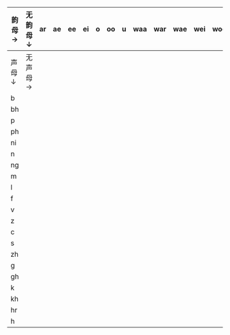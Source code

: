 |韵母→  |无韵母↓ | ar    | ae    | ee    | ei    | o     | oo    | u     | waa   | war   | wae   | wei   | woe   | wan   | waon  | wer   | wen   | eu    | w     | ii    | i     | y     | e     | er    | aa    | aar   | aor   | oe    |
|-------|-------|-------|-------|-------|-------|-------|-------|-------|-------|-------|-------|-------|-------|-------|-------|-------|-------|-------|-------|-------|-------|-------|-------|-------|-------|-------|-------|-------|
|声母↓  |无声母→ |
| b     |       |       |       |       |       |       |       |       |       |       |       |       |       |       |       |       |       |       |       |       |       |       |       |
| bh    |       |
| p     |       |
| ph    |       |
| ni    |
| n     |
| ng    |
| m     |
| l     |
| f     |       |       |       |       |       |       |       |       |       |       |       |       |       |       |       |       |       |       |       |       | fi    |       |       |
| v     |       |       |       |       |       |       |       |       |       |       |       |       |       |       |       |       |       |       |       |       | vi    |
| z     |       |       |       |       |       |       |       |       |       |       |       |       |       |       |       |       |       |       |       | zii   |       |
| c     |       |       |       |       |       |       |       |       |       |       |       |       |       |       |       |       |       |       |       | cii   |       |
| s     |       |       |       |       |       |       |       |       |       |       |       |       |       |       |       |       |       |       |       | sii   |       |
| zh    |       |       |       |       |       |       |       |       |       |       |       |       |       |       |       |       |       |       |       | zhii  |
| g     |       |       |       |       |       |       |       |       |       |       |       |       |       |       |       |       |       |       | gw    |
| gh    |       |       |       |       |       |       |       |       |       |       |       |       |       |       |       |       |       |       | ghw   |
| k     |       |       |       |       |       |       |       |       |       |       |       |       |       |       |       |       |       |       | kw    |
| kh    |       |       |       |       |       |       |       |       |       |       |       |       |       |       |       |       |       |       | khw   |
| hr    |       |       |       |       |       |       |       |       |       |       |       |       |       |       |       |       |       |       |       |       |
| h     |       |       |       |       |       |       |       |       |       |       |       |       |       |       |       |       |       |       |       |       |       |       |       |       |       |       |
